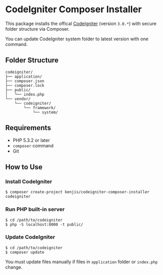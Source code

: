 # CodeIgniter Composer Installer

This package installs the offical [CodeIgniter](https://github.com/bcit-ci/CodeIgniter) (version `3.0.*`) with secure folder structure via Composer.

You can update CodeIgniter system folder to latest version with one command.

## Folder Structure

```
codeigniter/
├── application/
├── composer.json
├── composer.lock
├── public/
│   └── index.php
└── vendor/
    └── codeigniter/
        └── framework/
            └── system/
```

## Requirements

* PHP 5.3.2 or later
* `composer` command
* Git

## How to Use

### Install CodeIgniter

```
$ composer create-project kenjis/codeigniter-composer-installer codeigniter
```

### Run PHP built-in server

```
$ cd /path/to/codeigniter
$ php -S localhost:8000 -t public/
```

### Update CodeIgniter

```
$ cd /path/to/codeigniter
$ composer update
```

You must update files manually if files in `application` folder or `index.php` change.
